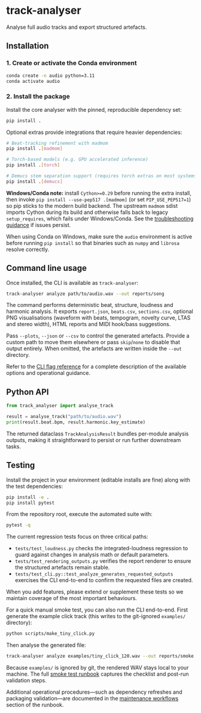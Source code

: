 # track-analyser

Analyse full audio tracks and export structured artefacts.

## Installation

### 1. Create or activate the Conda environment

```bash
conda create -n audio python=3.11
conda activate audio
```

### 2. Install the package

Install the core analyser with the pinned, reproducible dependency set:

```bash
pip install .
```

Optional extras provide integrations that require heavier dependencies:

```bash
# Beat-tracking refinement with madmom
pip install .[madmom]

# Torch-based models (e.g. GPU accelerated inference)
pip install .[torch]

# Demucs stem separation support (requires torch extras on most systems)
pip install .[demucs]
```

**Windows/Conda note:** install `Cython>=0.29` before running the extra install, then invoke `pip install --use-pep517 .[madmom]` (or set `PIP_USE_PEP517=1`) so pip sticks to the modern build backend. The upstream `madmom` sdist imports Cython during its build and otherwise falls back to legacy `setup_requires`, which fails under Windows/Conda. See the [troubleshooting guidance](RUNBOOK.md#troubleshooting) if issues persist.

When using Conda on Windows, make sure the `audio` environment is active before running `pip install` so that binaries such as `numpy` and `librosa` resolve correctly.

## Command line usage

Once installed, the CLI is available as `track-analyser`:

```bash
track-analyser analyze path/to/audio.wav --out reports/song
```

The command performs deterministic beat, structure, loudness and harmonic analysis. It exports `report.json`, `beats.csv`, `sections.csv`, optional PNG visualisations (waveform with beats, tempogram, novelty curve, LTAS and stereo width), HTML reports and MIDI hook/bass suggestions.

Pass `--plots`, `--json` or `--csv` to control the generated artefacts. Provide a custom path to move them elsewhere or pass `skip`/`none` to disable that output entirely. When omitted, the artefacts are written inside the `--out` directory.

Refer to the [CLI flag reference](RUNBOOK.md#cli-flag-reference) for a complete description of the available options and operational guidance.

## Python API

```python
from track_analyser import analyse_track

result = analyse_track("path/to/audio.wav")
print(result.beat.bpm, result.harmonic.key_estimate)
```

The returned dataclass `TrackAnalysisResult` bundles per-module analysis outputs, making it straightforward to persist or run further downstream tasks.

## Testing

Install the project in your environment (editable installs are fine) along with the test dependencies:

```bash
pip install -e .
pip install pytest
```

From the repository root, execute the automated suite with:

```bash
pytest -q
```

The current regression tests focus on three critical paths:

- `tests/test_loudness.py` checks the integrated-loudness regression to guard against changes in analysis math or default parameters.
- `tests/test_rendering_outputs.py` verifies the report renderer to ensure the structured artefacts remain stable.
- `tests/test_cli.py::test_analyze_generates_requested_outputs` exercises the CLI end-to-end to confirm the requested files are created.

When you add features, please extend or supplement these tests so we maintain coverage of the most important behaviours.

For a quick manual smoke test, you can also run the CLI end-to-end. First generate
the example click track (this writes to the git-ignored `examples/` directory):

```bash
python scripts/make_tiny_click.py
```

Then analyse the generated file:

```bash
track-analyser analyze examples/tiny_click_120.wav --out reports/smoke
```

Because `examples/` is ignored by git, the rendered WAV stays local to your machine. The full [smoke test runbook](RUNBOOK.md#smoke-test-end-to-end-cli-run) captures the checklist and post-run validation steps.

Additional operational procedures—such as dependency refreshes and packaging validation—are documented in the [maintenance workflows](RUNBOOK.md#maintenance-workflows) section of the runbook.
